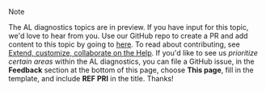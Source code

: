 > [!NOTE]  
> The AL diagnostics topics are in preview. If you have input for this topic, we'd love to hear from you. Use our GitHub repo to create a PR and add content to this topic by going to [here](https://github.com/MicrosoftDocs/dynamics365smb-devitpro-pb). To read about contributing, see [Extend, customize, collaborate on the Help](../../help/contributor-guide.md#contributing). If you'd like to see us *prioritize certain areas* within the AL diagnostics, you can file a GitHub issue, in the **Feedback** section at the bottom of this page, choose **This page**, fill in the template, and include **REF PRI** in the title. Thanks!